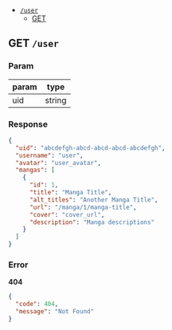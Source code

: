 - [`/user`](#user)
  + [GET](#GET-user)

## GET `/user`

### Param
param | type
--- | ---
uid | string

### Response
```json
{
  "uid": "abcdefgh-abcd-abcd-abcd-abcdefgh",
  "username": "user",
  "avatar": "user_avatar",
  "mangas": [
    {
      "id": 1,
      "title": "Manga Title",
      "alt_titles": "Another Manga Title",
      "url": "/manga/1/manga-title",
      "cover": "cover_url",
      "description": "Manga descriptions"
    }
  ]
}
```

### Error
**404**
```json
{
  "code": 404,
  "message": "Not Found"
}
```

